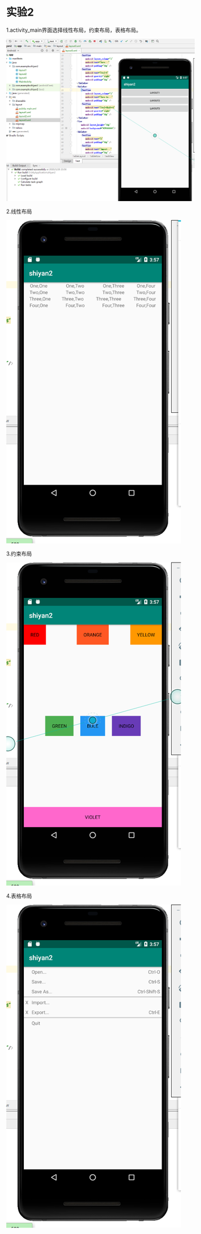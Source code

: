 # 实验2

1.activity_main界面选择线性布局，约束布局，表格布局。

![tu1](./image2/tu1.png)

2.线性布局

![tu2](./image2/tu2.png)

3.约束布局

![tu3](./image2/tu3.png)

4.表格布局

![tu4](./image2/tu4.png)
